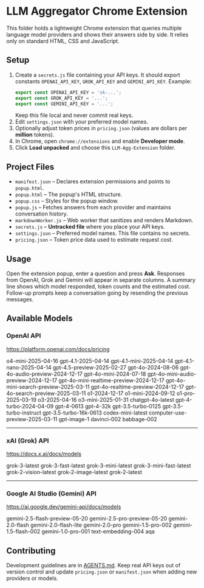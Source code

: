 # LLM Aggregator Chrome Extension

This folder holds a lightweight Chrome extension that queries multiple language model providers and shows their answers side by side. It relies only on standard HTML, CSS and JavaScript.

## Setup
1. Create a `secrets.js` file containing your API keys.
   It should export constants `OPENAI_API_KEY`, `GROK_API_KEY` and `GEMINI_API_KEY`.
   Example:
   ```js
   export const OPENAI_API_KEY = 'sk-...';
   export const GROK_API_KEY = '...';
   export const GEMINI_API_KEY = '...';
   ```
   Keep this file local and never commit real keys.
2. Edit `settings.json` with your preferred model names.
3. Optionally adjust token prices in `pricing.json` (values are dollars per **million** tokens).
4. In Chrome, open `chrome://extensions` and enable **Developer mode**.
5. Click **Load unpacked** and choose this `LLM-Agg-Extension` folder.

## Project Files
- `manifest.json` – Declares extension permissions and points to `popup.html`.
- `popup.html` – The popup's HTML structure.
- `popup.css` – Styles for the popup window.
- `popup.js` – Fetches answers from each provider and maintains conversation history.
- `markdownWorker.js` – Web worker that sanitizes and renders Markdown.
- `secrets.js` – **Untracked file** where you place your API keys.
- `settings.json` – Preferred model names. This file contains no secrets.
- `pricing.json` – Token price data used to estimate request cost.

## Usage
Open the extension popup, enter a question and press **Ask**. Responses from OpenAI, Grok and Gemini will appear in separate columns. A summary line shows which model responded, token counts and the estimated cost. Follow-up prompts keep a conversation going by resending the previous messages.

## Available Models

### OpenAI API
https://platform.openai.com/docs/pricing

o4-mini-2025-04-16
gpt-4.1-2025-04-14
gpt-4.1-mini-2025-04-14
gpt-4.1-nano-2025-04-14
gpt-4.5-preview-2025-02-27
gpt-4o-2024-08-06
gpt-4o-audio-preview-2024-12-17
gpt-4o-mini-2024-07-18
gpt-4o-mini-audio-preview-2024-12-17
gpt-4o-mini-realtime-preview-2024-12-17
gpt-4o-mini-search-preview-2025-03-11
gpt-4o-realtime-preview-2024-12-17
gpt-4o-search-preview-2025-03-11
o1-2024-12-17
o1-mini-2024-09-12
o1-pro-2025-03-19
o3-2025-04-16
o3-mini-2025-01-31
chatgpt-4o-latest
gpt-4-turbo-2024-04-09
gpt-4-0613
gpt-4-32k
gpt-3.5-turbo-0125
gpt-3.5-turbo-instruct
gpt-3.5-turbo-16k-0613
codex-mini-latest
computer-use-preview-2025-03-11
gpt-image-1
davinci-002
babbage-002

---

### xAI (Grok) API
https://docs.x.ai/docs/models

grok-3-latest
grok-3-fast-latest
grok-3-mini-latest
grok-3-mini-fast-latest
grok-2-vision-latest
grok-2-image-latest
grok-2-latest

---

### Google AI Studio (Gemini) API
https://ai.google.dev/gemini-api/docs/models

gemini-2.5-flash-preview-05-20
gemini-2.5-pro-preview-05-20
gemini-2.0-flash
gemini-2.0-flash-lite
gemini-2.0-pro
gemini-1.5-pro-002
gemini-1.5-flash-002
gemini-1.0-pro-001
text-embedding-004
aqa

## Contributing

Development guidelines are in [AGENTS.md](AGENTS.md). Keep real API keys out of
version control and update `pricing.json` or `manifest.json` when adding new
providers or models.
